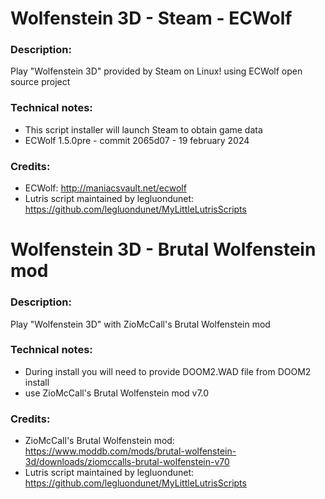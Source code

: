 # Wolfenstein 3D - Steam - ECWolf
### Description:
Play "Wolfenstein 3D" provided by Steam on Linux! using ECWolf open source project
### Technical notes:
- This script installer will launch Steam to obtain game data
- ECWolf 1.5.0pre - commit 2065d07 - 19 february 2024
### Credits:
- ECWolf: http://maniacsvault.net/ecwolf
- Lutris script maintained by legluondunet: https://github.com/legluondunet/MyLittleLutrisScripts


# Wolfenstein 3D - Brutal Wolfenstein mod
### Description:
Play "Wolfenstein 3D" with ZioMcCall's Brutal Wolfenstein mod
### Technical notes:
- During install you will need to provide DOOM2.WAD file from DOOM2 install
- use ZioMcCall's Brutal Wolfenstein mod v7.0
### Credits:
- ZioMcCall's Brutal Wolfenstein mod: https://www.moddb.com/mods/brutal-wolfenstein-3d/downloads/ziomccalls-brutal-wolfenstein-v70
- Lutris script maintained by legluondunet: https://github.com/legluondunet/MyLittleLutrisScripts
